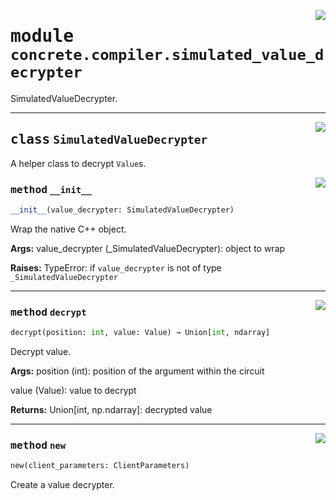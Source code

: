 <!-- markdownlint-disable -->

<a href="../../../compilers/concrete-compiler/compiler/lib/Bindings/Python/concrete/compiler/simulated_value_decrypter.py#L0"><img align="right" style="float:right;" src="https://img.shields.io/badge/-source-cccccc?style=flat-square"></a>

# <kbd>module</kbd> `concrete.compiler.simulated_value_decrypter`
SimulatedValueDecrypter. 



---

<a href="../../../compilers/concrete-compiler/compiler/lib/Bindings/Python/concrete/compiler/simulated_value_decrypter.py#L19"><img align="right" style="float:right;" src="https://img.shields.io/badge/-source-cccccc?style=flat-square"></a>

## <kbd>class</kbd> `SimulatedValueDecrypter`
A helper class to decrypt `Value`s. 

<a href="../../../compilers/concrete-compiler/compiler/lib/Bindings/Python/concrete/compiler/simulated_value_decrypter.py#L22"><img align="right" style="float:right;" src="https://img.shields.io/badge/-source-cccccc?style=flat-square"></a>

### <kbd>method</kbd> `__init__`

```python
__init__(value_decrypter: SimulatedValueDecrypter)
```

Wrap the native C++ object. 



**Args:**
  value_decrypter (_SimulatedValueDecrypter):  object to wrap 



**Raises:**
  TypeError:  if `value_decrypter` is not of type `_SimulatedValueDecrypter` 




---

<a href="../../../compilers/concrete-compiler/compiler/lib/Bindings/Python/concrete/compiler/simulated_value_decrypter.py#L52"><img align="right" style="float:right;" src="https://img.shields.io/badge/-source-cccccc?style=flat-square"></a>

### <kbd>method</kbd> `decrypt`

```python
decrypt(position: int, value: Value) → Union[int, ndarray]
```

Decrypt value. 



**Args:**
  position (int):  position of the argument within the circuit 

 value (Value):  value to decrypt 



**Returns:**
  Union[int, np.ndarray]:  decrypted value 

---

<a href="../../../compilers/concrete-compiler/compiler/lib/Bindings/Python/concrete/compiler/simulated_value_decrypter.py#L42"><img align="right" style="float:right;" src="https://img.shields.io/badge/-source-cccccc?style=flat-square"></a>

### <kbd>method</kbd> `new`

```python
new(client_parameters: ClientParameters)
```

Create a value decrypter. 


